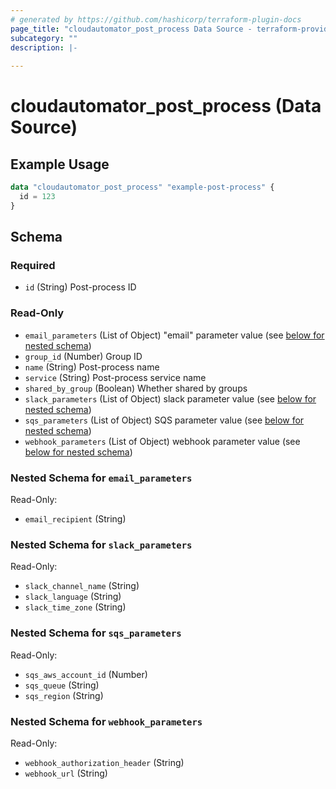 ```yaml
---
# generated by https://github.com/hashicorp/terraform-plugin-docs
page_title: "cloudautomator_post_process Data Source - terraform-provider-cloudautomator"
subcategory: ""
description: |-
  
---
```


# cloudautomator_post_process (Data Source)



## Example Usage

```terraform
data "cloudautomator_post_process" "example-post-process" {
  id = 123
}
```

<!-- schema generated by tfplugindocs -->
## Schema

### Required

- `id` (String) Post-process ID

### Read-Only

- `email_parameters` (List of Object) "email" parameter value (see [below for nested schema](#nestedatt--email_parameters))
- `group_id` (Number) Group ID
- `name` (String) Post-process name
- `service` (String) Post-process service name
- `shared_by_group` (Boolean) Whether shared by groups
- `slack_parameters` (List of Object) slack parameter value (see [below for nested schema](#nestedatt--slack_parameters))
- `sqs_parameters` (List of Object) SQS parameter value (see [below for nested schema](#nestedatt--sqs_parameters))
- `webhook_parameters` (List of Object) webhook parameter value (see [below for nested schema](#nestedatt--webhook_parameters))

<a id="nestedatt--email_parameters"></a>
### Nested Schema for `email_parameters`

Read-Only:

- `email_recipient` (String)


<a id="nestedatt--slack_parameters"></a>
### Nested Schema for `slack_parameters`

Read-Only:

- `slack_channel_name` (String)
- `slack_language` (String)
- `slack_time_zone` (String)


<a id="nestedatt--sqs_parameters"></a>
### Nested Schema for `sqs_parameters`

Read-Only:

- `sqs_aws_account_id` (Number)
- `sqs_queue` (String)
- `sqs_region` (String)


<a id="nestedatt--webhook_parameters"></a>
### Nested Schema for `webhook_parameters`

Read-Only:

- `webhook_authorization_header` (String)
- `webhook_url` (String)


